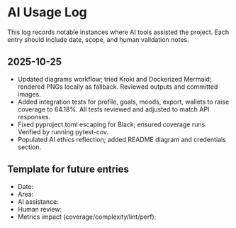 # AI Usage Log

This log records notable instances where AI tools assisted the project. Each entry should include date, scope, and human validation notes.

## 2025-10-25
- Updated diagrams workflow; tried Kroki and Dockerized Mermaid; rendered PNGs locally as fallback. Reviewed outputs and committed images.
- Added integration tests for profile, goals, moods, export, wallets to raise coverage to 64.18%. All tests reviewed and adjusted to match API responses.
- Fixed pyproject.toml escaping for Black; ensured coverage runs. Verified by running pytest-cov.
- Populated AI ethics reflection; added README diagram and credentials section.

## Template for future entries
- Date:
- Area:
- AI assistance:
- Human review:
- Metrics impact (coverage/complexity/lint/perf):
